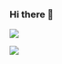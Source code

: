 ### Hi there 👋

<p>
  <a href="https://github.com/anuraghazra/github-readme-stats">
  <img align="center" src="https://github-readme-stats.vercel.app/api?username=luojiong&count_private=true&show_icons=true&include_all_commits=true&theme=tokyonight&hide_border=true&count_private=true" />
</a>
</p>
<a href="https://github.com/anuraghazra/github-readme-stats">
  <img align="center" src="https://github-readme-stats.vercel.app/api/top-langs/?username=luojiong&langs_count=3&hide_border=true&theme=tokyonight&count_private=true&hide=html,css,javascript" />
</a>
